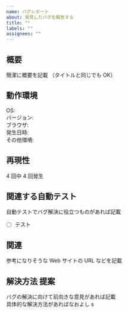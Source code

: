 ```yaml
---
name: バグレポート
about: 発見したバグを報告する
title: ""
labels: ""
assignees: ""
---
```


## 概要

簡潔に概要を記載
（タイトルと同じでも OK）

## 動作環境

OS:  
バージョン:  
ブラウザ:  
発生日時:  
その他環境:

## 再現性

4 回中 4 回発生

## 関連する自動テスト

自動テストでバグ解決に役立つものがあれば記載

- [ ] テスト

## 関連

参考になりそうな Web サイトの URL などを記載

## 解決方法 提案

バグの解決に向けて前向きな意見があれば記載  
具体的な解決方法があればなおよし s

